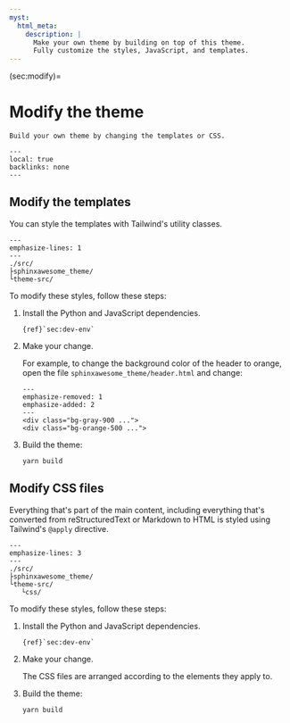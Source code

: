 ```yaml
---
myst:
  html_meta:
    description: |
      Make your own theme by building on top of this theme.
      Fully customize the styles, JavaScript, and templates.
---
```


(sec:modify)=

# Modify the theme

```{rst-class} lead
Build your own theme by changing the templates or CSS.
```

```{contents} On this page
---
local: true
backlinks: none
---
```

## Modify the templates

You can style the templates with Tailwind's utility classes.

```{code-block} terminal
---
emphasize-lines: 1
---
./src/
├sphinxawesome_theme/
└theme-src/
```

To modify these styles, follow these steps:

1. Install the Python and JavaScript dependencies.

   ```{seealso}
   {ref}`sec:dev-env`
   ```

1. Make your change.

   For example, to change the background color of the header to orange,
   open the file `sphinxawesome_theme/header.html` and change:

   ```{code-block} html
   ---
   emphasize-removed: 1
   emphasize-added: 2
   ---
   <div class="bg-gray-900 ...">
   <div class="bg-orange-500 ...">
   ```

1. Build the theme:

   ```terminal
   yarn build
   ```

## Modify CSS files

Everything that's part of the main content,
including everything that's converted from
reStructuredText or Markdown to HTML is styled using Tailwind's `@apply` directive.

```{code-block} terminal
---
emphasize-lines: 3
---
./src/
├sphinxawesome_theme/
└theme-src/
   └css/
```

To modify these styles, follow these steps:

1. Install the Python and JavaScript dependencies.

   ```{seealso}
   {ref}`sec:dev-env`
   ```

1. Make your change.

   The CSS files are arranged according to the elements they apply to.

1. Build the theme:

   ```terminal
   yarn build
   ```
